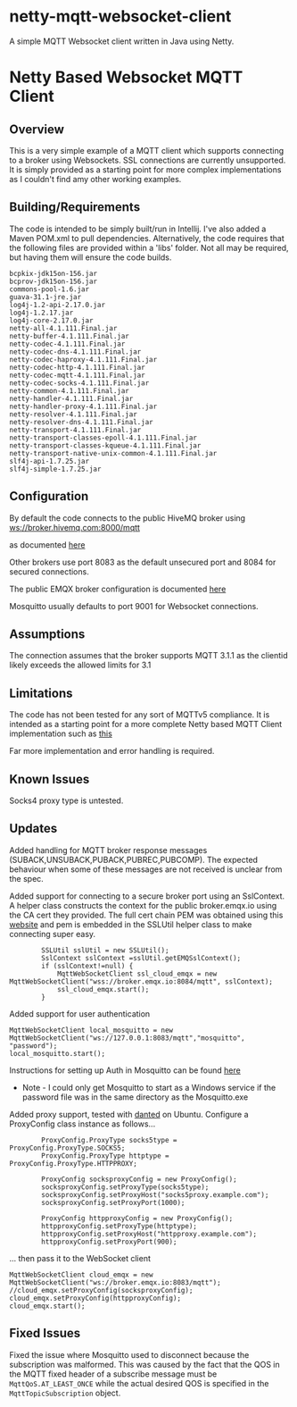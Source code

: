 # netty-mqtt-websocket-client
A simple MQTT Websocket client written in Java using Netty.

# Netty Based Websocket MQTT Client

## Overview
This is a very simple example of a MQTT client which supports connecting to a broker using Websockets.
SSL connections are currently unsupported.
It is simply provided as a starting point for more complex implementations as I couldn't find amy other working examples.

## Building/Requirements
The code is intended to be simply built/run in Intellij. I've also added a Maven POM.xml to pull dependencies.
Alternatively, the code requires that the following files are provided within a 'libs' folder.
Not all may be required, but having them will ensure the code builds.

````
bcpkix-jdk15on-156.jar
bcprov-jdk15on-156.jar
commons-pool-1.6.jar
guava-31.1-jre.jar
log4j-1.2-api-2.17.0.jar
log4j-1.2.17.jar
log4j-core-2.17.0.jar
netty-all-4.1.111.Final.jar
netty-buffer-4.1.111.Final.jar
netty-codec-4.1.111.Final.jar
netty-codec-dns-4.1.111.Final.jar
netty-codec-haproxy-4.1.111.Final.jar
netty-codec-http-4.1.111.Final.jar
netty-codec-mqtt-4.1.111.Final.jar
netty-codec-socks-4.1.111.Final.jar
netty-common-4.1.111.Final.jar
netty-handler-4.1.111.Final.jar
netty-handler-proxy-4.1.111.Final.jar
netty-resolver-4.1.111.Final.jar
netty-resolver-dns-4.1.111.Final.jar
netty-transport-4.1.111.Final.jar
netty-transport-classes-epoll-4.1.111.Final.jar
netty-transport-classes-kqueue-4.1.111.Final.jar
netty-transport-native-unix-common-4.1.111.Final.jar
slf4j-api-1.7.25.jar
slf4j-simple-1.7.25.jar
````

## Configuration
By default the code connects to the public HiveMQ broker using
[ws://broker.hivemq.com:8000/mqtt]()

as documented [here](hivemq.com/mqtt/public-mqtt-broker/) 


Other brokers use port 8083 as the default unsecured port and
8084 for secured connections.

The public EMQX broker configuration is documented [here](https://www.emqx.com/en/mqtt/public-mqtt5-broker)

Mosquitto usually defaults to port 9001 for Websocket connections.

## Assumptions
The connection assumes that the broker supports MQTT 3.1.1 as the clientid likely exceeds the allowed limits for 3.1

## Limitations
The code has not been tested for any sort of MQTTv5 compliance.
It is intended as a starting point for a more complete Netty based MQTT Client implementation such as
[this](https://github.com/jeffreykog/netty-mqtt) 

Far more implementation and error handling is required.


## Known Issues
Socks4 proxy type is untested.

## Updates

Added handling for MQTT broker response messages (SUBACK,UNSUBACK,PUBACK,PUBREC,PUBCOMP). The expected behaviour when some of these messages are not received is unclear from the spec. 

Added support for connecting to a secure broker port using an SslContext. A helper class constructs the context for the
public broker.emqx.io using the CA cert they provided. The full cert chain PEM was obtained using this [website](https://whatsmychaincert.com/?broker.emqx.io:8883) 
and pem is embedded in the SSLUtil helper class to make connecting super easy.
```
        SSLUtil sslUtil = new SSLUtil();
        SslContext sslContext =sslUtil.getEMQSslContext();
        if (sslContext!=null) {
            MqttWebSocketClient ssl_cloud_emqx = new MqttWebSocketClient("wss://broker.emqx.io:8084/mqtt", sslContext);
            ssl_cloud_emqx.start();
        }
```

Added support for user authentication
```
MqttWebSocketClient local_mosquitto = new MqttWebSocketClient("ws://127.0.0.1:8083/mqtt","mosquitto", "password");
local_mosquitto.start();
```
Instructions for setting up Auth in Mosquitto can be found [here](http://www.steves-internet-guide.com/mqtt-username-password-example/)
 - Note - I could only get Mosquitto to start as a Windows service if the password file was in the same directory as the Mosquitto.exe

Added proxy support, tested with [danted](https://www.inet.no/dante/) on Ubuntu.
Configure a ProxyConfig class instance as follows...
```
        ProxyConfig.ProxyType socks5type = ProxyConfig.ProxyType.SOCKS5;
        ProxyConfig.ProxyType httptype = ProxyConfig.ProxyType.HTTPPROXY;
        
        ProxyConfig socksproxyConfig = new ProxyConfig();
        socksproxyConfig.setProxyType(socks5type);
        socksproxyConfig.setProxyHost("socks5proxy.example.com");
        socksproxyConfig.setProxyPort(1000);

        ProxyConfig httpproxyConfig = new ProxyConfig();
        httpproxyConfig.setProxyType(httptype);
        httpproxyConfig.setProxyHost("httpproxy.example.com");
        httpproxyConfig.setProxyPort(900);
```

... then pass it to the WebSocket client

````
MqttWebSocketClient cloud_emqx = new MqttWebSocketClient("ws://broker.emqx.io:8083/mqtt");
//cloud_emqx.setProxyConfig(socksproxyConfig);
cloud_emqx.setProxyConfig(httpproxyConfig);
cloud_emqx.start();
````


## Fixed Issues
Fixed the issue where Mosquitto used to disconnect because the subscription was malformed.
This was caused by the fact that the QOS in the MQTT fixed header of a subscribe message must be
``MqttQoS.AT_LEAST_ONCE`` while the actual desired QOS is specified in the ``MqttTopicSubscription`` object.



